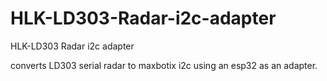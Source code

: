 # HLK-LD303-Radar-i2c-adapter
HLK-LD303 Radar i2c adapter


converts LD303 serial radar to maxbotix i2c using an esp32 as an adapter.
